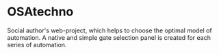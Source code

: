 # OSAtechno
Social author's web-project, which helps to choose the optimal model of automation.
A native and simple gate selection panel is created for each series of automation.
